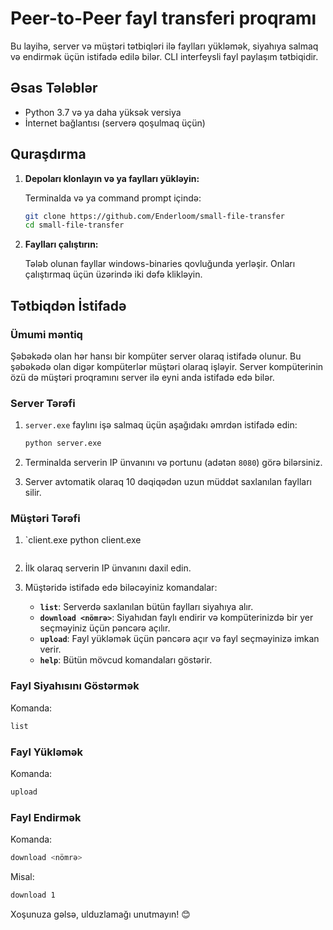 # Peer-to-Peer fayl transferi proqramı

Bu layihə, server və müştəri tətbiqləri ilə faylları yükləmək, siyahıya salmaq və endirmək üçün istifadə edilə bilər. CLI interfeysli fayl paylaşım tətbiqidir.

## Əsas Tələblər

- Python 3.7 və ya daha yüksək versiya
- İnternet bağlantısı (serverə qoşulmaq üçün)

## Quraşdırma

1. **Depoları klonlayın və ya faylları yükləyin:**

   Terminalda və ya command prompt içində:

   ```bash
   git clone https://github.com/Enderloom/small-file-transfer
   cd small-file-transfer
   ```

2. **Faylları çalıştırın:**

   Tələb olunan fayllar windows-binaries qovluğunda yerləşir. Onları çalıştırmaq üçün üzərində iki dəfə klikləyin.
## Tətbiqdən İstifadə

### Ümumi məntiq

Şəbəkədə olan hər hansı bir kompüter server olaraq istifadə olunur. Bu şəbəkədə olan digər kompüterlər müştəri olaraq işləyir. Server kompüterinin özü də müştəri proqramını server ilə eyni anda istifadə edə bilər.

### Server Tərəfi

1. `server.exe` faylını işə salmaq üçün aşağıdakı əmrdən istifadə edin:

   ```bash
   python server.exe
   ```

2. Terminalda serverin IP ünvanını və portunu (adətən `8080`) görə bilərsiniz.

3. Server avtomatik olaraq 10 dəqiqədən uzun müddət saxlanılan faylları silir.

### Müştəri Tərəfi

1. `client.exe
   python client.exe
   ```

2. İlk olaraq serverin IP ünvanını daxil edin.

3. Müştəridə istifadə edə biləcəyiniz komandalar:
   - **`list`**: Serverdə saxlanılan bütün faylları siyahıya alır.
   - **`download <nömrə>`**: Siyahıdan faylı endirir və kompüterinizdə bir yer seçməyiniz üçün pəncərə açılır.
   - **`upload`**: Fayl yükləmək üçün pəncərə açır və fayl seçməyinizə imkan verir.
   - **`help`**: Bütün mövcud komandaları göstərir.

### Fayl Siyahısını Göstərmək

Komanda:
```bash
list
```

### Fayl Yükləmək

Komanda:
```bash
upload
```

### Fayl Endirmək

Komanda:
```bash
download <nömrə>
```

Misal:
```bash
download 1
```

Xoşunuza gəlsə, ulduzlamağı unutmayın! 😊
